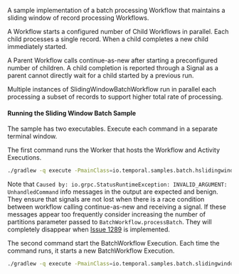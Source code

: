A sample implementation of a batch processing Workflow that maintains a sliding window of record processing Workflows.

A Workflow starts a configured number of Child Workflows in parallel. Each child processes a single record. 
When a child completes a new child immediately started. 

A Parent Workflow calls continue-as-new after starting a preconfigured number of children. 
A child completion is reported through a Signal as a parent cannot directly wait for a child started by a previous run.

Multiple instances of SlidingWindowBatchWorkflow run in parallel each processing a  subset of records to support higher total rate of processing.

#### Running the Sliding Window Batch Sample

The sample has two executables. Execute each command in a separate terminal window.

The first command runs the Worker that hosts the Workflow and Activity Executions.

```bash
./gradlew -q execute -PmainClass=io.temporal.samples.batch.hslidingwindow.SlidingWindowBatchWorkflowWorker
```

Note that `Caused by: io.grpc.StatusRuntimeException: INVALID_ARGUMENT: UnhandledCommand` info messages in the output
are expected and benign. They ensure that signals are not lost when there is a race condition between workflow calling
continue-as-new and receiving a signal. If these messages appear too frequently consider increasing the number of
partitions parameter passed to `BatchWorkflow.processBatch`. They will completely disappear
when [Issue 1289](https://github.com/temporalio/temporal/issues/1289) is implemented.

The second command start the BatchWorkflow Execution. Each time the command runs, it starts a new BatchWorkflow
Execution.

```bash
./gradlew -q execute -PmainClass=io.temporal.samples.batch.slidingwindow.SlidingWindowBatchStarter
```
